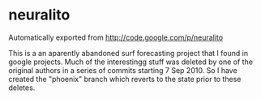 # neuralito
Automatically exported from http://code.google.com/p/neuralito

This is a an aparently abandoned surf forecasting project that I found in google projects.  Much of the interestingg stuff was deleted by one of the original authors in a series of commits starting 7 Sep 2010.  So I have created the "phoenix" branch which reverts to the state prior to these deletes.

